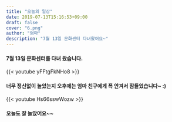 ```yaml
---
title: "오늘의 일상"
date: 2019-07-13T15:16:53+09:00
draft: false
cover: "6.png"
author: "엄마"
description: "7월 13일 문화센터 다녀왔어요~"
---
```


#### 7월 13일 문화센터를 다녀 왔습니다.

{{< youtube yFFtgFkNHo8 >}}

#### 너무 정신없이 놀았는지 오후에는 엄마 친구에게 폭 안겨서 잠들었습니다~ :)

{{< youtube Hs66sswWozw >}}

#### 오늘도 잘 놀았어요~~
